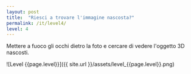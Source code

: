 ```yaml
---
layout: post
title:  "Riesci a trovare l'immagine nascosta?"
permalink: /it/level4/
level: 4
---
```

Mettere a fuoco gli occhi dietro la foto e cercare di vedere l'oggetto 3D nascosti.

![Level {{page.level}}]({{ site.url }}/assets/level_{{page.level}}.png)
